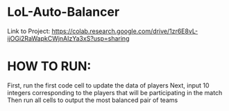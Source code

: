 # LoL-Auto-Balancer
Link to Project:
https://colab.research.google.com/drive/1zr6E8vL-ijOGi2RaWapkCWjnAIzYa3xS?usp=sharing

# HOW TO RUN:
First, run the first code cell to update the data of players
Next, input 10 integers corresponding to the players that will be participating in the match
Then run all cells to output the most balanced pair of teams
